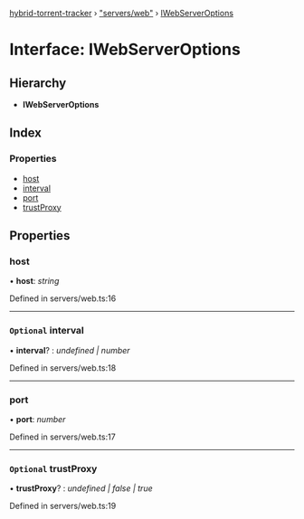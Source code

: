 [hybrid-torrent-tracker](../README.md) › ["servers/web"](../modules/_servers_web_.md) › [IWebServerOptions](_servers_web_.iwebserveroptions.md)

# Interface: IWebServerOptions

## Hierarchy

* **IWebServerOptions**

## Index

### Properties

* [host](_servers_web_.iwebserveroptions.md#host)
* [interval](_servers_web_.iwebserveroptions.md#optional-interval)
* [port](_servers_web_.iwebserveroptions.md#port)
* [trustProxy](_servers_web_.iwebserveroptions.md#optional-trustproxy)

## Properties

###  host

• **host**: *string*

Defined in servers/web.ts:16

___

### `Optional` interval

• **interval**? : *undefined | number*

Defined in servers/web.ts:18

___

###  port

• **port**: *number*

Defined in servers/web.ts:17

___

### `Optional` trustProxy

• **trustProxy**? : *undefined | false | true*

Defined in servers/web.ts:19
